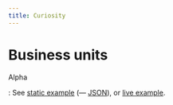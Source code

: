 ```yaml
---
title: Curiosity
---
```


# Business units

Alpha

:   See [static example](/views/unit/alpha.json) (— [JSON](/data/alpha.json)),
    or [live example](/alpha).
